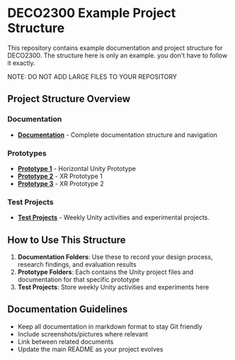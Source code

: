 # DECO2300 Example Project Structure

This repository contains example documentation and project structure for DECO2300. 
The structure here is only an example. you don't have to follow it exactly. 

NOTE: DO NOT ADD LARGE FILES TO YOUR REPOSITORY

## Project Structure Overview

### Documentation
- **[Documentation](./Documentation/README.md)** - Complete documentation structure and navigation

### Prototypes
- **[Prototype 1](./Prototype%201/README.md)** - Horizontal Unity Prototype
- **[Prototype 2](./Prototype%202/README.md)** - XR Prototype 1
- **[Prototype 3](./Prototype%203/README.md)** - XR Prototype 2

### Test Projects
- **[Test Projects](./TestProjects/README.md)** - Weekly Unity activities and experimental projects. 

## How to Use This Structure

1. **Documentation Folders**: Use these to record your design process, research findings, and evaluation results
2. **Prototype Folders**: Each contains the Unity project files and documentation for that specific prototype
3. **Test Projects**: Store weekly Unity activities and experiments here

## Documentation Guidelines

- Keep all documentation in markdown format to stay Git friendly
- Include screenshots/pictures where relevant
- Link between related documents
- Update the main README as your project evolves


